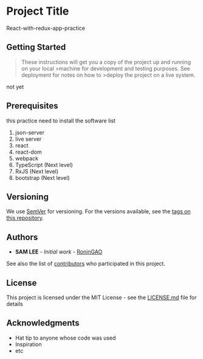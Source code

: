 # Project Title

React-with-redux-app-practice

## Getting Started

>These instructions will get you a copy of the project up and running on your local >machine for development and testing purposes. See deployment for notes on how to >deploy the project on a live system.

not yet

## Prerequisites

this practice need to install the software list

1. json-server
2. live server
3. react
4. react-dom
5. webpack
6. TypeScript (Next level)
7. RxJS (Next level)
8. bootstrap (Next level)

## Versioning

We use [SemVer](http://semver.org/) for versioning. For the versions available, see the [tags on this repository](https://github.com/RoninGAO/react-with-redux-app-practice/tags).

## Authors

* **SAM LEE** - *Initial work* - [RoninGAO](https://github.com/RoninGAO)

See also the list of [contributors](https://github.com/RoninGAO/react-with-redux-app-practice/contributors) who participated in this project.

## License

This project is licensed under the MIT License - see the [LICENSE.md](LICENSE.md) file for details

## Acknowledgments

* Hat tip to anyone whose code was used
* Inspiration
* etc
